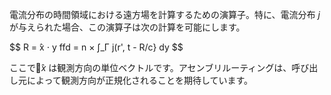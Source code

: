 電流分布の時間領域における遠方場を計算するための演算子。特に、電流分布 $j$ が与えられた場合、この演算子は次の計算を可能にします。

$$
R =  ̂x ⋅ y
ffd = n × ∫_Γ j(r', t - R/c} dy
$$

ここで、$̂x$ は観測方向の単位ベクトルです。アセンブリルーティングは、呼び出し元によって観測方向が正規化されることを期待しています。
